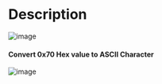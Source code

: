 # Description

![image](https://github.com/Priyanshi0912/picoCTF/assets/101731203/e5cb5c84-4dc0-4eba-b92b-87b3f2f0d673)

#### Convert 0x70 Hex value to ASCII Character

![image](https://github.com/Priyanshi0912/picoCTF/assets/101731203/8bd7c956-f9ba-4f2a-b66d-7c90de7824d7)

